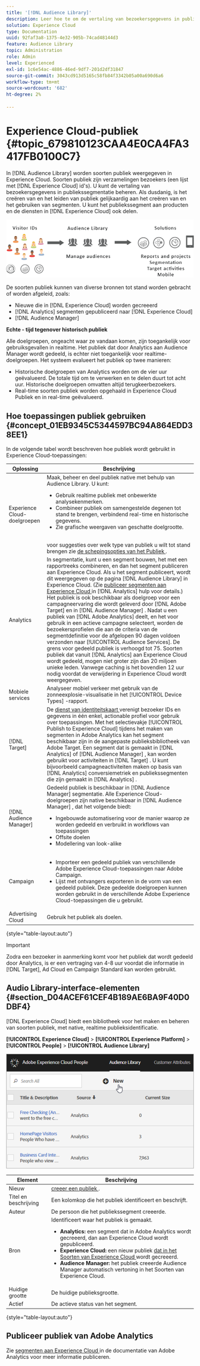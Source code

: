 ```yaml
---
title: '[!DNL Audience Library]'
description: Leer hoe te om de vertaling van bezoekersgegevens in publiekssegmentatie in Experience Cloud te beheren  [!DNL Audience Library].
solution: Experience Cloud
type: Documentation
uuid: 92faf3a8-1375-4e32-905b-74cad48144d3
feature: Audience Library
topic: Administration
role: Admin
level: Experienced
exl-id: 1c6e54ac-4886-46ed-9df7-201d2df31847
source-git-commit: 3043cd913d5165c58fb84f3342b05a00a690d6a6
workflow-type: tm+mt
source-wordcount: '682'
ht-degree: 2%

---
```


# Experience Cloud-publiek {#topic_679810123CAA4E0CA4FA3417FB0100C7}

In [!DNL Audience Library] worden soorten publiek weergegeven in Experience Cloud. Soorten publiek zijn verzamelingen bezoekers (een lijst met [!DNL Experience Cloud] id&#39;s). U kunt de vertaling van bezoekersgegevens in publiekssegmentatie beheren. Als dusdanig, is het creëren van en het leiden van publiek gelijkaardig aan het creëren van en het gebruiken van segmenten. U kunt het publiekssegment aan producten en de diensten in [!DNL Experience Cloud] ook delen.

![ het publiek van Experience Cloud ](assets/audiences.png)

De soorten publiek kunnen van diverse bronnen tot stand worden gebracht of worden afgeleid, zoals:

* Nieuwe die in [!DNL Experience Cloud] worden gecreeerd
* [!DNL Analytics] segmenten gepubliceerd naar [!DNL Experience Cloud]
* [!DNL Audience Manager]

**Echte - tijd tegenover historisch publiek**

Alle doelgroepen, ongeacht waar ze vandaan komen, zijn toegankelijk voor gebruiksgevallen in realtime. Het publiek dat door Analytics aan Audience Manager wordt gedeeld, is echter niet toegankelijk voor realtime-doelgroepen. Het systeem evalueert het publiek op twee manieren:

* Historische doelgroepen van Analytics worden om de vier uur geëvalueerd. De totale tijd om te verwerken en te delen duurt tot acht uur. Historische doelgroepen omvatten altijd terugkeerbezoekers.
* Real-time soorten publiek worden opgehaald in Experience Cloud Publiek en in real-time geëvalueerd.

## Hoe toepassingen publiek gebruiken {#concept_01EB9345C5344597BC94A864EDD38EE1}

In de volgende tabel wordt beschreven hoe publiek wordt gebruikt in Experience Cloud-toepassingen:

| Oplossing | Beschrijving |
|--- |--- |
| Experience Cloud-doelgroepen | Maak, beheer en deel publiek native met behulp van Audience Library. U kunt:<ul><li>Gebruik realtime publiek met onbewerkte analysekenmerken.</li><li>Combineer publiek om samengestelde degenen tot stand te brengen, verbindend real-time en historische gegevens.</li><li>Zie grafische weergaven van geschatte doelgrootte.</li></ul><br> voor suggesties over welk type van publiek u wilt tot stand brengen zie [ de schepingsopties van het Publiek ](https://experienceleague.adobe.com/docs/experience-cloud-kcs/kbarticles/KA-16471.html?lang=nl-NL). |
| Analytics | In segmentatie, kunt u een segment bouwen, het met een rapportreeks combineren, en dan het segment publiceren aan Experience Cloud. Als u het segment publiceert, wordt dit weergegeven op de pagina [!DNL Audience Library] in Experience Cloud. (Zie [ publiceer segmenten aan Experience Cloud ](https://experienceleague.adobe.com/docs/analytics/components/segmentation/segmentation-workflow/seg-publish.html?lang=nl-NL) in [!DNL Analytics] hulp voor details.) Het publiek is ook beschikbaar als doelgroep voor een campagneervaring die wordt geleverd door [!DNL Adobe Target] en in [!DNL Audience Manager] . Nadat u een publiek van [!DNL Adobe Analytics] deelt, en het voor gebruik in een actieve campagne selecteert, worden de bezoekersprofielen die aan de criteria van de segmentdefinitie voor de afgelopen 90 dagen voldoen verzonden naar [!UICONTROL Audience Services]. De grens voor gedeeld publiek is verhoogd tot 75. Soorten publiek dat vanuit [!DNL Analytics] aan Experience Cloud wordt gedeeld, mogen niet groter zijn dan 20 miljoen unieke leden. Vanwege caching is het bovendien 12 uur nodig voordat de verwijdering in Experience Cloud wordt weergegeven. |
| Mobiele services | Analyseer mobiel verkeer met gebruik van de zonneexplosie-visualisatie in het [!UICONTROL Device Types] -rapport. |
| [!DNL Target] | De [ dienst van identiteitskaart ](https://experienceleague.adobe.com/docs/id-service/using/home.html?lang=nl-NL) verenigt bezoeker IDs en gegevens in één enkel, actionable profiel voor gebruik over toepassingen. Met het selectievakje [!UICONTROL Publish to Experience Cloud] tijdens het maken van segmenten in Adobe Analytics kan het segment beschikbaar zijn in de aangepaste publieksbibliotheek van Adobe Target. Een segment dat is gemaakt in [!DNL Analytics] of [!DNL Audience Manager] , kan worden gebruikt voor activiteiten in [!DNL Target] . U kunt bijvoorbeeld campagneactiviteiten maken op basis van [!DNL Analytics] conversiemetriek en publiekssegmenten die zijn gemaakt in [!DNL Analytics] . |
| [!DNL Audience Manager] | Gedeeld publiek is beschikbaar in [!DNL Audience Manager] segmentatie. Alle Experience Cloud-doelgroepen zijn native beschikbaar in [!DNL Audience Manager] , dat het volgende biedt:<ul><li>Ingebouwde automatisering voor de manier waarop ze worden gedeeld en verbruikt in workflows van toepassingen</li><li>Offsite doelen</li><li>Modellering van look-alike</li></ul> |
| Campaign | <ul><li>Importeer een gedeeld publiek van verschillende Adobe Experience Cloud-toepassingen naar Adobe Campaign.</li><li>Lijst met ontvangers exporteren in de vorm van een gedeeld publiek. Deze gedeelde doelgroepen kunnen worden gebruikt in de verschillende Adobe Experience Cloud-toepassingen die u gebruikt.</li></ul> |
| Advertising Cloud | Gebruik het publiek als doelen. |

{style="table-layout:auto"}

>[!IMPORTANT]
>
>Zodra een bezoeker in aanmerking komt voor het publiek dat wordt gedeeld door Analytics, is er een vertraging van 4-8 uur voordat die informatie in [!DNL Target], Ad Cloud en Campaign Standard kan worden gebruikt.

## Audio Library-interface-elementen {#section_D04ACEF61CEF4B189AE6BA9F40D0DBF4}

[!DNL Experience Cloud] biedt een bibliotheek voor het maken en beheren van soorten publiek, met native, realtime publieksidentificatie.

**[!UICONTROL Experience Cloud]** > **[!UICONTROL Experience Platform]** > **[!UICONTROL People]** > **[!UICONTROL Audience Library]**

![ voeg publiek in de Bibliotheek van het Publiek toe ](assets/audience_library.png)


| Element | Beschrijving |
|--- |--- |
| Nieuw | [ creeer een publiek ](create.md). |
| Titel en beschrijving | Een kolomkop die het publiek identificeert en beschrijft. |
| Auteur | De persoon die het publiekssegment creeerde. |
| Bron | Identificeert waar het publiek is gemaakt.<ul><li>**Analytics:** een segment dat in Adobe Analytics wordt gecreeerd, dan aan Experience Cloud wordt gepubliceerd.</li><li>**Experience Cloud:** een nieuw publiek [ dat in het Soorten van Experience Cloud ](create.md) wordt gecreeerd.</li><li>**Audience Manager:** het publiek creeerde Audience Manager automatisch vertoning in het Soorten van Experience Cloud.</li></ul> |
| Huidige grootte | De huidige publieksgrootte. |
| Actief | De actieve status van het segment. |

{style="table-layout:auto"}

## Publiceer publiek van Adobe Analytics

Zie [ segmenten aan Experience Cloud ](https://experienceleague.adobe.com/nl/docs/analytics/components/segmentation/segmentation-workflow/seg-publish) in de documentatie van Adobe Analytics voor meer informatie publiceren.
